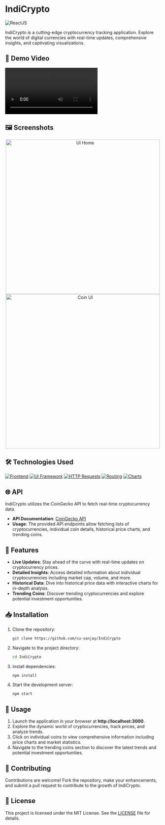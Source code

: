 # IndiCrypto 
![ReactJS](https://skills.thijs.gg/icons?i=react&theme=light)

IndiCrypto is a cutting-edge cryptocurrency tracking application. Explore the world of digital currencies with real-time updates, comprehensive insights, and captivating visualizations.

## 🚀 Demo Video

<video src="https://github.com/cu-sanjay/IndiCrypto/assets/96792511/7f032a67-7385-41c5-80fc-5ebb8f33a33d"></video>



## 🖼️ Screenshots

<div align="center">
  <img src="https://github.com/cu-sanjay/IndiCrypto/assets/96792511/3b1c4b2b-d30e-4c7a-afaa-5a645b3814ba" alt="UI Home" width="500"/>
  <br>
  <img src="https://github.com/cu-sanjay/IndiCrypto/assets/96792511/9c689400-5bef-4c72-bfc7-e89dc7f68d61" alt="Coin UI" width="500"/>
</div>

## 🛠️ Technologies Used

[![Frontend](https://img.shields.io/badge/Frontend-React.js-blue?logo=react)](https://reactjs.org/)
[![UI Framework](https://img.shields.io/badge/UI_Framework-Material--UI-blue?logo=material-ui)](https://material-ui.com/)
[![HTTP Requests](https://img.shields.io/badge/HTTP_Requests-Axios-blue?logo=axios)](https://github.com/axios/axios)
[![Routing](https://img.shields.io/badge/Routing-React_Router-blue?logo=react-router)](https://reactrouter.com/)
[![Charts](https://img.shields.io/badge/Charts-Chart.js-blue?logo=chart.js)](https://www.chartjs.org/)

## 🌐 API

IndiCrypto utilizes the CoinGecko API to fetch real-time cryptocurrency data.

- **API Documentation**: [CoinGecko API](https://www.coingecko.com/api/documentation)
- **Usage**: The provided API endpoints allow fetching lists of cryptocurrencies, individual coin details, historical price charts, and trending coins.


## 🌟 Features

- **Live Updates**: Stay ahead of the curve with real-time updates on cryptocurrency prices.
- **Detailed Insights**: Access detailed information about individual cryptocurrencies including market cap, volume, and more.
- **Historical Data**: Dive into historical price data with interactive charts for in-depth analysis.
- **Trending Coins**: Discover trending cryptocurrencies and explore potential investment opportunities.

## 📥 Installation

1. Clone the repository:

   ```bash
   git clone https://github.com/cu-sanjay/IndiCrypto
   ```
2. Navigate to the project directory:

    ```bash
    cd IndiCrypto
    ```

3. Install dependencies:

    ```bash
    npm install
    ```
4. Start the development server:

    ```bash
    npm start
    ```

## 🚀 Usage

1. Launch the application in your browser at **http://localhost:3000**.
2. Explore the dynamic world of cryptocurrencies, track prices, and analyze trends.
3. Click on individual coins to view comprehensive information including price charts and market statistics.
4. Navigate to the trending coins section to discover the latest trends and potential investment opportunities.

## 🤝 Contributing

Contributions are welcome! Fork the repository, make your enhancements, and submit a pull request to contribute to the growth of IndiCrypto.

## 📄 License

This project is licensed under the MIT License. See the [LICENSE](LICENSE) file for details.
